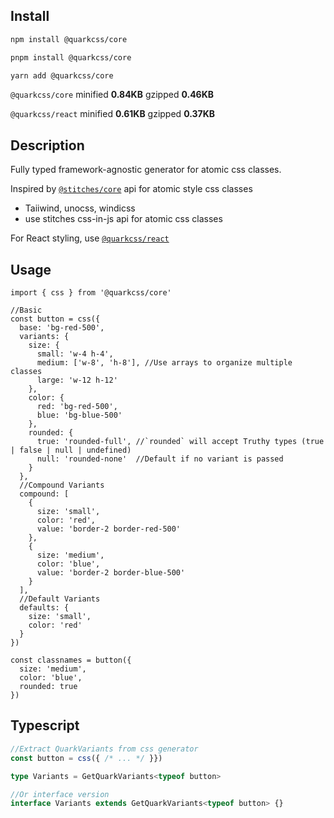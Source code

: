 ## Install

```bash
npm install @quarkcss/core

pnpm install @quarkcss/core

yarn add @quarkcss/core
```
`@quarkcss/core` 
minified **0.84KB** gzipped **0.46KB**

`@quarkcss/react`
minified **0.61KB** gzipped **0.37KB**

## Description
Fully typed framework-agnostic generator for atomic css classes.

Inspired by [`@stitches/core`](https://stitches.dev/docs/variants) api for atomic style css classes
  - Taiiwind, unocss, windicss
  - use stitches css-in-js api for atomic css classes

For React styling, use [`@quarkcss/react`](https://github.com/cpakken/quarkcss/tree/master/packages/react)

## Usage
```tsx
import { css } from '@quarkcss/core'

//Basic
const button = css({
  base: 'bg-red-500',
  variants: {
    size: {
      small: 'w-4 h-4',
      medium: ['w-8', 'h-8'], //Use arrays to organize multiple classes
      large: 'w-12 h-12'
    },
    color: {
      red: 'bg-red-500',
      blue: 'bg-blue-500'
    },
    rounded: {
      true: 'rounded-full', //`rounded` will accept Truthy types (true | false | null | undefined)
      null: 'rounded-none'  //Default if no variant is passed
    }
  },
  //Compound Variants
  compound: [
    {
      size: 'small',
      color: 'red',
      value: 'border-2 border-red-500'
    },
    {
      size: 'medium',
      color: 'blue',
      value: 'border-2 border-blue-500'
    }
  ],
  //Default Variants
  defaults: {
    size: 'small',
    color: 'red'
  }
})

const classnames = button({
  size: 'medium',
  color: 'blue',
  rounded: true
})

```
## Typescript
```ts
//Extract QuarkVariants from css generator
const button = css({ /* ... */ }})

type Variants = GetQuarkVariants<typeof button>

//Or interface version
interface Variants extends GetQuarkVariants<typeof button> {}

``` 



